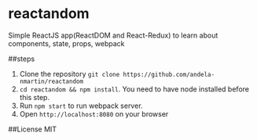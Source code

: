 # reactandom
Simple ReactJS app(ReactDOM and React-Redux) to learn about components, state, props, webpack

##steps
1. Clone the repository ```git clone https://github.com/andela-nmartin/reactandom```
2. ```cd reactandom && npm install```. You need to have node installed before this step.
3. Run `npm start` to run webpack server.
4. Open `http://localhost:8080` on your browser

##License
MIT
